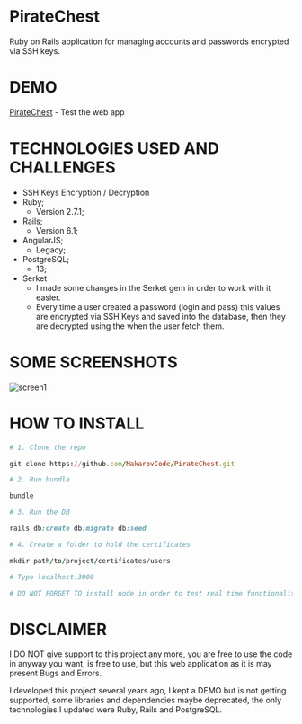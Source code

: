 # PirateChest
Ruby on Rails application for managing accounts and passwords encrypted via SSH keys.

# DEMO
[PirateChest](https://piratechest.geekoi.com) - Test the web app

# TECHNOLOGIES USED AND CHALLENGES
* SSH Keys Encryption / Decryption
* Ruby;
    * Version 2.7.1;
* Rails;
    * Version 6.1;
* AngularJS;
    * Legacy;
* PostgreSQL;
    * 13;
* Serket
    * I made some changes in the Serket gem in order to work with it easier.
    * Every time a user created a password (login and pass) this values are encrypted via SSH Keys and saved into the database, then they are decrypted using the when the user fetch them.

# SOME SCREENSHOTS
![screen1](https://piratechest.geekoi.com/piratechest1.png)

# HOW TO INSTALL

```ruby
# 1. Clone the repo

git clone https://github.com/MakarovCode/PirateChest.git

# 2. Run bundle

bundle

# 3. Run the DB

rails db:create db:migrate db:seed

# 4. Create a folder to hold the certificates

mkdir path/to/project/certificates/users

# Type localhost:3000

# DO NOT FORGET TO install node in order to test real time functionalities
```

# DISCLAIMER
I DO NOT give support to this project any more, you are free to use the code in anyway you want, is free to use, but this web application as it is may present Bugs and Errors.

I developed this project several years ago, I kept a DEMO but is not getting supported, some libraries and dependencies maybe deprecated, the only technologies I updated were Ruby, Rails and PostgreSQL.
